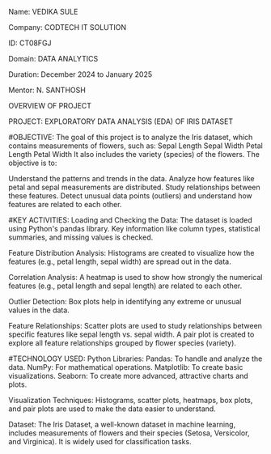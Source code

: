 Name: VEDIKA SULE

Company: CODTECH IT SOLUTION

ID: CT08FGJ

Domain: DATA ANALYTICS

Duration: December 2024 to January 2025

Mentor: N. SANTHOSH

OVERVIEW OF PROJECT

PROJECT: EXPLORATORY DATA ANALYSIS (EDA) OF IRIS DATASET

#OBJECTIVE:
The goal of this project is to analyze the Iris dataset, which contains measurements of flowers, such as:
Sepal Length
Sepal Width
Petal Length
Petal Width
It also includes the variety (species) of the flowers. The objective is to:

Understand the patterns and trends in the data.
Analyze how features like petal and sepal measurements are distributed.
Study relationships between these features.
Detect unusual data points (outliers) and understand how features are related to each other.

#KEY ACTIVITIES:
Loading and Checking the Data:
The dataset is loaded using Python's pandas library.
Key information like column types, statistical summaries, and missing values is checked.

Feature Distribution Analysis:
Histograms are created to visualize how the features (e.g., petal length, sepal width) are spread out in the data.

Correlation Analysis:
A heatmap is used to show how strongly the numerical features (e.g., petal length and sepal length) are related to each other.

Outlier Detection:
Box plots help in identifying any extreme or unusual values in the data.

Feature Relationships:
Scatter plots are used to study relationships between specific features like sepal length vs. sepal width.
A pair plot is created to explore all feature relationships grouped by flower species (variety).

#TECHNOLOGY USED:
Python Libraries:
Pandas: To handle and analyze the data.
NumPy: For mathematical operations.
Matplotlib: To create basic visualizations.
Seaborn: To create more advanced, attractive charts and plots.
 
Visualization Techniques:
Histograms, scatter plots, heatmaps, box plots, and pair plots are used to make the data easier to understand.

Dataset:
The Iris Dataset, a well-known dataset in machine learning, includes measurements of flowers and their species (Setosa, Versicolor, and Virginica). It is widely used for classification tasks.



